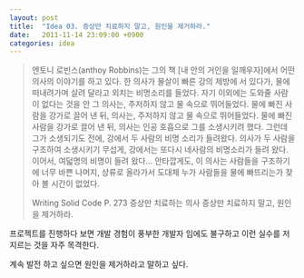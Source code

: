 ```yaml
---
layout: post
title:  "Idea 03. 증상만 치료하지 말고, 원인을 제거하라."
date:   2011-11-14 23:09:00 +0900
categories: idea
---
```


> 엔토니 로빈스(anthoy Robbins)는 그의 책 [내 안의 거인을 일깨우자]에서 어떤 의사의 이야기를 하고 있다. 한 의사가 물살이 빠른 강의 제방에 서 있다가, 물에 떠내려가며 살려 달라고 외치는 비명소리를 들었다. 자기 이외에는 도와줄 사람이 없다는 것을 안 그 의사는, 주저하지 않고 물 속으로 뛰어들었다. 물에 빠진 사람을 강가로 끌어 낸 뒤, 의사는, 주저하지 않고 물 속으로 뛰어들었다. 물에 빠진 사람을 강가로 끌어 낸 뒤, 의사는 인공 호흡으로 그를 소생시키려 했다. 그런데 그가 소생되기도 전에, 강에서 두 사람의 비명 소리가 들려왔다. 의사가 두 사람을 구조하여 소생시키기 무섭게, 강에서는 또다시 네사람의 비명소리가 들려 왔다. 이어서, 여덟명의 비명이 들려 왔다... 안타깝게도, 이 의사는 사람들을 구조하기에 너무 바쁜 나머지, 상류로 올라가서 도대체 누가 사람들을 물에 빠뜨리는가 찾아 볼 시간이 없었다.
>
> Writing Solid Code P. 273 증상만 치료하는 의사
증상만 치료하지 말고, 원인을 제거하라.

프로젝트를 진행하다 보면 개발 경험이 풍부한 개발자 임에도 불구하고 이런 실수를 저지르는 것을 자주 목격한다.

계속 발전 하고 싶으면 원인을 제거하라고 말하고 싶다.
